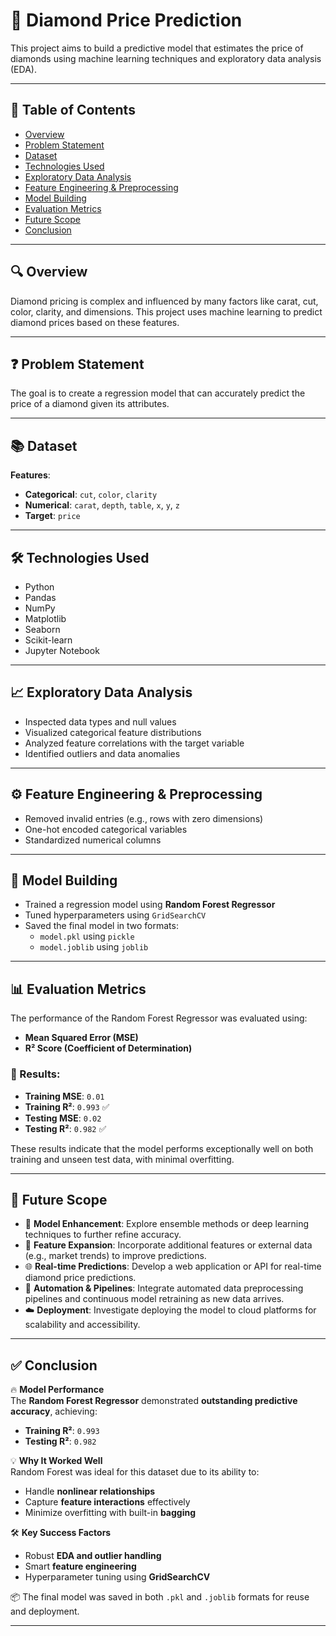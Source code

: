 # 💎 Diamond Price Prediction

This project aims to build a predictive model that estimates the price of diamonds using machine learning techniques and exploratory data analysis (EDA).

---

## 📌 Table of Contents

- [Overview](#overview)
- [Problem Statement](#problem-statement)
- [Dataset](#dataset)
- [Technologies Used](#technologies-used)
- [Exploratory Data Analysis](#exploratory-data-analysis)
- [Feature Engineering & Preprocessing](#feature-engineering--preprocessing)
- [Model Building](#model-building)
- [Evaluation Metrics](#evaluation-metrics)
- [Future Scope](#future-scope)
- [Conclusion](#conclusion)

---

## 🔍 Overview

Diamond pricing is complex and influenced by many factors like carat, cut, color, clarity, and dimensions. This project uses machine learning to predict diamond prices based on these features.

---

## ❓ Problem Statement

The goal is to create a regression model that can accurately predict the price of a diamond given its attributes.

---

## 📚 Dataset


**Features**:
- **Categorical**: `cut`, `color`, `clarity`
- **Numerical**: `carat`, `depth`, `table`, `x`, `y`, `z`
- **Target**: `price`

---

## 🛠️ Technologies Used

- Python
- Pandas
- NumPy
- Matplotlib
- Seaborn
- Scikit-learn
- Jupyter Notebook

---

## 📈 Exploratory Data Analysis

- Inspected data types and null values
- Visualized categorical feature distributions
- Analyzed feature correlations with the target variable
- Identified outliers and data anomalies

---

## ⚙️ Feature Engineering & Preprocessing

- Removed invalid entries (e.g., rows with zero dimensions)
- One-hot encoded categorical variables
- Standardized numerical columns

---

## 🤖 Model Building

- Trained a regression model using **Random Forest Regressor**
- Tuned hyperparameters using `GridSearchCV`
- Saved the final model in two formats:
  - `model.pkl` using `pickle`
  - `model.joblib` using `joblib`

---

## 📊 Evaluation Metrics

The performance of the Random Forest Regressor was evaluated using:

- **Mean Squared Error (MSE)**
- **R² Score (Coefficient of Determination)**

### 📌 Results:
- **Training MSE**: `0.01`
- **Training R²**: `0.993` ✅
- **Testing MSE**: `0.02`
- **Testing R²**: `0.982` ✅

These results indicate that the model performs exceptionally well on both training and unseen test data, with minimal overfitting.

---

## 🔮 Future Scope

- 🚀 **Model Enhancement**: Explore ensemble methods or deep learning techniques to further refine accuracy.
- 🧠 **Feature Expansion**: Incorporate additional features or external data (e.g., market trends) to improve predictions.
- 🌐 **Real-time Predictions**: Develop a web application or API for real-time diamond price predictions.
- 🔄 **Automation & Pipelines**: Integrate automated data preprocessing pipelines and continuous model retraining as new data arrives.
- ☁️ **Deployment**: Investigate deploying the model to cloud platforms for scalability and accessibility.

---

## ✅ Conclusion

🔥 **Model Performance**  
The **Random Forest Regressor** demonstrated **outstanding predictive accuracy**, achieving:
- **Training R²**: `0.993`
- **Testing R²**: `0.982`

💡 **Why It Worked Well**  
Random Forest was ideal for this dataset due to its ability to:
- Handle **nonlinear relationships**
- Capture **feature interactions** effectively
- Minimize overfitting with built-in **bagging**

🛠️ **Key Success Factors**
- Robust **EDA and outlier handling**
- Smart **feature engineering**
- Hyperparameter tuning using **GridSearchCV**

📦 The final model was saved in both `.pkl` and `.joblib` formats for reuse and deployment.

---
